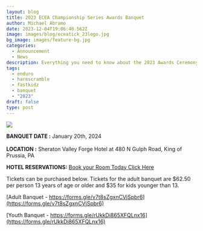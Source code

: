 ```yaml
---
layout: blog
title: 2023 ECEA Championship Series Awards Banquet
author: Michael Abramo
date: 2023-12-04T19:06:40.562Z
image: images/blog/eceatick_23logo.jpg
bg_image: images/feature-bg.jpg
categories:
  - Announcement
  - News
description: Everything you need to know about the 2023 Awards Ceremony and Banquet
tags:
  - enduro
  - harescramble
  - fastkidz
  - banquet
  - "2023"
draft: false
type: post
---
```

![](/images/blog/eceatick23info.jpg)

**BANQUET DATE :** January 20th, 2024\
\
**LOCATION :** Sheraton Valley Forge Hotel at 480 N Gulph Road, King of Prussia, PA

**HOTEL RESERVATIONS:** [Book your Room Today Click Here ](https://www.marriott.com/events/start.mi?id=1687358131807&key=GRP)

Tickets can be purchased below. Tickets for the adult banquet are $62.50 per person 13 years of age or older and $35 for kids younger than 13. 

[Adult Banquet - https://forms.gle/v7t8sZgxnCVjSpbr6](https://forms.gle/v7t8sZgxnCVjSpbr6)

[Youth Banquet - https://forms.gle/rUkkDi865XFQLnx16](https://forms.gle/rUkkDi865XFQLnx16)